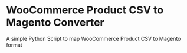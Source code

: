 # WooCommerce Product CSV to Magento Converter 
A simple Python Script to map WooCommerce Product CSV to Magento format
